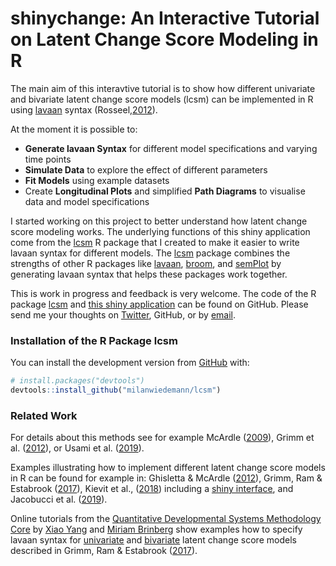 # shinychange: An Interactive Tutorial on Latent Change Score Modeling in R

The main aim of this interavtive tutorial is to show how different univariate and bivariate latent change score models (lcsm) can be implemented in R using [lavaan](http://lavaan.ugent.be/) syntax (Rosseel,[2012](http://www.jstatsoft.org/v48/i02)).

At the moment it is possible to:
- **Generate lavaan Syntax** for different model specifications and varying time points
- **Simulate Data** to explore the effect of different parameters
- **Fit Models** using example datasets
- Create **Longitudinal Plots** and simplified **Path Diagrams** to visualise data and model specifications 

I started working on this project to better understand how latent change score modeling works.
The underlying functions of this shiny application come from the [lcsm](https://github.com/milanwiedemann/lcsm) R package that I created to make it easier to write lavaan syntax for different models.
The [lcsm](https://github.com/milanwiedemann/lcsm) package combines the strengths of other R packages like [lavaan](http://lavaan.ugent.be/), [broom](https://broom.tidyverse.org), and [semPlot](https://cran.r-project.org/web/packages/semPlot/index.html) by generating lavaan syntax that helps these packages work together.

This is work in progress and feedback is very welcome.
The code of the R package [lcsm](https://github.com/milanwiedemann/lcsm) and [this shiny application](https://github.com/milanwiedemann/shinychange) can be found on GitHub.
Please send me your thoughts on [Twitter](https://twitter.com/milanwiedemann), GitHub, or by [email](mailto:milan.wiedemann@gmail.com).  

### Installation of the R Package lcsm

You can install the development version from
[GitHub](https://github.com/milanwiedemann/lcsm) with:

``` r
# install.packages("devtools")
devtools::install_github("milanwiedemann/lcsm")
```

### Related Work

For details about this methods see for example 
McArdle ([2009](http://www.annualreviews.org/doi/10.1146/annurev.psych.60.110707.163612)),
Grimm et al. ([2012](https://doi.org/10.1080/10705511.2012.659627)), or Usami et al. ([2019](http://dx.doi.org/10.1037/met0000210)).

Examples illustrating how to implement different latent change score models in R can be found for example in:
Ghisletta & McArdle ([2012](https://doi.org/10.1080/10705511.2012.713275)), 
Grimm, Ram & Estabrook ([2017](https://www.guilford.com/books/Growth-Modeling/Grimm-Ram-Estabrook/9781462526062)), Kievit et al., ([2018](https://doi.org/10.1016/j.dcn.2017.11.007)) including a [shiny interface](http://brandmaier.de/shiny/sample-apps/SimLCS_app/), and
Jacobucci et al. ([2019](https://doi.org/10.1080/10705511.2019.1619457)).

Online tutorials from the [Quantitative Developmental Systems Methodology Core](https://quantdev.ssri.psu.edu/) by [Xiao Yang](https://quantdev.ssri.psu.edu/people/xfy5031) and [Miriam Brinberg](https://quantdev.ssri.psu.edu/people/mjb6504) show examples how to specify lavaan syntax for [univariate](https://quantdev.ssri.psu.edu/tutorials/growth-modeling-chapter-16-introduction-latent-change-score-modeling) and [bivariate](https://quantdev.ssri.psu.edu/tutorials/growth-modeling-chapter-17-multivariate-latent-change-score-models) latent change score models described in Grimm, Ram & Estabrook ([2017](https://www.guilford.com/books/Growth-Modeling/Grimm-Ram-Estabrook/9781462526062)).
